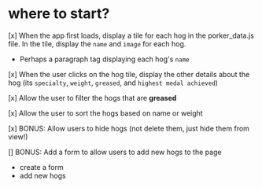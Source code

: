 # where to start?

[x] When the app first loads, display a tile for each hog in the porker_data.js file. In the tile, display the `name` and `image` for each hog.

- Perhaps a paragraph tag displaying each hog's `name`

[x] When the user clicks on the hog tile, display the other details about the hog (its `specialty`, `weight`, `greased`, and `highest medal achieved`)

[x] Allow the user to filter the hogs that are **greased**

[x] Allow the user to sort the hogs based on name or weight

[x] BONUS: Allow users to hide hogs (not delete them, just hide them from view!)

[] BONUS: Add a form to allow users to add new hogs to the page

- create a form
- add new hogs
